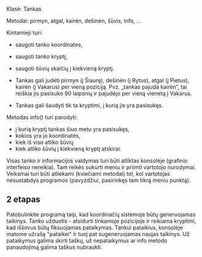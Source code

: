 Klasė: Tankas

Metodai: pirmyn, atgal, kairėn, dešinėn, šūvis, info, ...

Kintamieji turi:
* saugoti tanko koordinates,
* saugoti tanko kryptį,
* saugoti šūvių skaičių į kiekvieną kryptį.

* Tankas gali judėti pirmyn (į Šiaurę), dešinėn (į Rytus), atgal (į
Pietus), kairėn (į Vakarus) per vieną poziciją. Pvz. „tankas pajuda
kairėn“, tai reiškia jis pasisuko 90 laipsnių ir pajudėjo per vieną
vienetą į Vakarus.
* Tankas gali šaudyti tik ta kryptimi, į kurią jis yra pasisukęs.

Metodas info() turi parodyti:
* į kurią kryptį tankas šiuo metu yra pasisukęs,
* kokios yra jo koordinatės,
* kiek iš viso atliko šūvių
* kiek atliko šūvių į kiekvieną kryptį atskirai.

Visas tanko ir informacijos valdymas turi būti atliktas konsolėje
(grafinio interfeiso nereikia). Tam reikės sukurti meniu ir priimti
vartotojo nurodymai. Veiksmai turi būti atliekami (kviečiami metodai)
tol, kol vartotojas nesustabdys programos (pavyzdžiui, pasirinkęs tam
tikrą meniu punktą).

## 2 etapas

Patobulinkite programą taip, kad koordinačių sistemoje būtų generuojamas taikinys. Tanko užduotis - atsidurti tinkamoje pozicijoje ir reikiama kryptimi, kad iššovus būtų fiksuojamas pataikymas. Tankui pataikius, konsolėje matome užrašą "pataikei" ir tuoj pat sugeneruojamas naujas taikinys. Už pataikymus galima skirti taškų, už nepataikymus ar info metodo panaudojimą galima taškus nubraukti. 